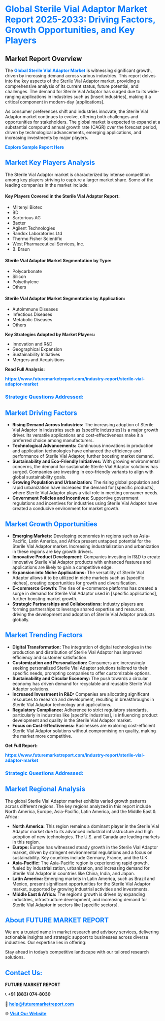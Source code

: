 <h1 style="color: #007BFF;">Global Sterile Vial Adaptor Market Report 2025-2033: Driving Factors, Growth Opportunities, and Key Players</h1>

<section id="overview">
<h2>Market Report Overview</h2>
<p>The <a href="https://www.futuremarketreport.com/industry-report/sterile-vial-adaptor-market" style="color: #007BFF; text-decoration: none;"><strong>Global Sterile Vial Adaptor Market</strong></a> is witnessing significant growth, driven by increasing demand across various industries. This report delves into the key aspects of the Sterile Vial Adaptor market, providing a comprehensive analysis of its current status, future potential, and challenges. The demand for Sterile Vial Adaptor has surged due to its wide-ranging applications in industries such as [insert industries], making it a critical component in modern-day [applications].</p>
<p>As consumer preferences shift and industries innovate, the Sterile Vial Adaptor market continues to evolve, offering both challenges and opportunities for stakeholders. The global market is expected to expand at a substantial compound annual growth rate (CAGR) over the forecast period, driven by technological advancements, emerging applications, and increasing investments by major players.</p>
</section>

<section id="overview">
<p><a href="https://www.futuremarketreport.com/request-sample/reportId=78931" style="color: #007BFF; text-decoration: none;"><strong>Explore Sample Report Here</strong></a></p>
</section>

<section id="key-players">
<h2 style="color: #007BFF;">Market Key Players Analysis</h2>
<p>The Sterile Vial Adaptor market is characterized by intense competition among key players striving to capture a larger market share. Some of the leading companies in the market include:</p>
<h4>Key Players Covered in the Sterile Vial Adaptor Report:</h4>
<ul><li>Miltenyi Biotec</li><li>BD</li><li>Sartorious AG</li><li>Baxter</li><li>Agilent Technologies</li><li>Randox Laboratories Ltd</li><li>Thermo Fisher Scientific</li><li>West Pharmaceutical Services, Inc.</li><li>B. Braun</li></ul>
<h4>Sterile Vial Adaptor Market Segmentation by Type:</h4>
<ul><li>Polycarbonate</li><li>Silicon</li><li>Polyethylene</li><li>Others</li></ul>

<h4>Sterile Vial Adaptor Market Segmentation by Application:</h4>
<ul><li>Autoimmune Diseases</li><li>Infectious Diseases</li><li>Metabolic Diseases</li><li>Others</li></ul>
<p><strong>Key Strategies Adopted by Market Players:</strong></p>
<ul>
<li>Innovation and R&D</li>
<li>Geographical Expansion</li>
<li>Sustainability Initiatives</li>
<li>Mergers and Acquisitions</li>
</ul>
</section>

<section>
<p><strong>Read Full Analysis: </strong></p><a href="https://www.futuremarketreport.com/industry-report/sterile-vial-adaptor-market" style="color: #007BFF; text-decoration: none;"><strong>https://www.futuremarketreport.com/industry-report/sterile-vial-adaptor-market</strong></a>
<h3 style="color: #007BFF;">Strategic Questions Addressed:</h3>
</section>

<section id="driving-factors">
<h2 style="color: #007BFF;">Market Driving Factors</h2>
<ul>
<li><strong>Rising Demand Across Industries:</strong> The increasing adoption of Sterile Vial Adaptor in industries such as [specific industries] is a major growth driver. Its versatile applications and cost-effectiveness make it a preferred choice among manufacturers.</li>
<li><strong>Technological Advancements:</strong> Continuous innovations in production and application technologies have enhanced the efficiency and performance of Sterile Vial Adaptor, further boosting market demand.</li>
<li><strong>Sustainability and Eco-Friendly Initiatives:</strong> With growing environmental concerns, the demand for sustainable Sterile Vial Adaptor solutions has surged. Companies are investing in eco-friendly variants to align with global sustainability goals.</li>
<li><strong>Growing Population and Urbanization:</strong> The rising global population and rapid urbanization have increased the demand for [specific products], where Sterile Vial Adaptor plays a vital role in meeting consumer needs.</li>
<li><strong>Government Policies and Incentives:</strong> Supportive government regulations and incentives for industries using Sterile Vial Adaptor have created a conducive environment for market growth.</li>
</ul>
</section>

<section id="growth-opportunities">
<h2 style="color: #007BFF;">Market Growth Opportunities</h2>
<ul>
<li><strong>Emerging Markets:</strong> Developing economies in regions such as Asia-Pacific, Latin America, and Africa present untapped potential for the Sterile Vial Adaptor market. Increasing industrialization and urbanization in these regions are key growth drivers.</li>
<li><strong>Innovative Product Development:</strong> Companies investing in R&D to create innovative Sterile Vial Adaptor products with enhanced features and applications are likely to gain a competitive edge.</li>
<li><strong>Expansion into Niche Applications:</strong> The versatility of Sterile Vial Adaptor allows it to be utilized in niche markets such as [specific niches], creating opportunities for growth and diversification.</li>
<li><strong>E-commerce Growth:</strong> The rise of e-commerce platforms has created a surge in demand for Sterile Vial Adaptor used in [specific applications], further boosting market growth.</li>
<li><strong>Strategic Partnerships and Collaborations:</strong> Industry players are forming partnerships to leverage shared expertise and resources, driving the development and adoption of Sterile Vial Adaptor products globally.</li>
</ul>
</section>

<section id="trending-factors">
<h2 style="color: #007BFF;">Market Trending Factors</h2>
<ul>
<li><strong>Digital Transformation:</strong> The integration of digital technologies in the production and distribution of Sterile Vial Adaptor has improved efficiency and customer satisfaction.</li>
<li><strong>Customization and Personalization:</strong> Consumers are increasingly seeking personalized Sterile Vial Adaptor solutions tailored to their specific needs, prompting companies to offer customizable options.</li>
<li><strong>Sustainability and Circular Economy:</strong> The push towards a circular economy has driven demand for recyclable and reusable Sterile Vial Adaptor solutions.</li>
<li><strong>Increased Investment in R&D:</strong> Companies are allocating significant resources to research and development, resulting in breakthroughs in Sterile Vial Adaptor technology and applications.</li>
<li><strong>Regulatory Compliance:</strong> Adherence to strict regulatory standards, particularly in industries like [specific industries], is influencing product development and quality in the Sterile Vial Adaptor market.</li>
<li><strong>Focus on Cost-Effectiveness:</strong> Businesses are exploring cost-efficient Sterile Vial Adaptor solutions without compromising on quality, making the market more competitive.</li>
</ul>
</section>

<section>
<p><strong>Get Full Report: </strong></p><a href="https://www.futuremarketreport.com/industry-report/sterile-vial-adaptor-market" style="color: #007BFF; text-decoration: none;"><strong>https://www.futuremarketreport.com/industry-report/sterile-vial-adaptor-market</strong></a>
<h3 style="color: #007BFF;">Strategic Questions Addressed:</h3>
</section>


<section id="regional-analysis">
<h2 style="color: #007BFF;">Market Regional Analysis</h2>
<p>The global Sterile Vial Adaptor market exhibits varied growth patterns across different regions. The key regions analyzed in this report include North America, Europe, Asia-Pacific, Latin America, and the Middle East & Africa:</p>
<ul>
<li><strong>North America:</strong> This region remains a dominant player in the Sterile Vial Adaptor market due to its advanced industrial infrastructure and high adoption of new technologies. The U.S. and Canada are leading markets in this region.</li>
<li><strong>Europe:</strong> Europe has witnessed steady growth in the Sterile Vial Adaptor market, driven by stringent environmental regulations and a focus on sustainability. Key countries include Germany, France, and the U.K.</li>
<li><strong>Asia-Pacific:</strong> The Asia-Pacific region is experiencing rapid growth, fueled by industrialization, urbanization, and increasing demand for Sterile Vial Adaptor in countries like China, India, and Japan.</li>
<li><strong>Latin America:</strong> Emerging markets in Latin America, such as Brazil and Mexico, present significant opportunities for the Sterile Vial Adaptor market, supported by growing industrial activities and investments.</li>
<li><strong>Middle East & Africa:</strong> The region’s growth is driven by expanding industries, infrastructure development, and increasing demand for Sterile Vial Adaptor in sectors like [specific sectors].</li>
</ul>
</section>

<footer>
<h2 style="color: #007BFF;">About FUTURE MARKET REPORT</h2>
<p>We are a trusted name in market research and advisory services, delivering actionable insights and strategic support to businesses across diverse industries. Our expertise lies in offering:</p>

<p>Stay ahead in today’s competitive landscape with our tailored research solutions.</p>

<h2 style="color: #007BFF;">Contact Us:</h2>
<p><strong>FUTURE MARKET REPORT</strong></p>
<p>📞 <strong>+91 (883) 074-8030</strong></p>
<p>📧 <strong><a href="mailto:help@futuremarketreport.com" style="color: #007BFF;">help@futuremarketreport.com</a></strong></p>
<p>🌐 <strong><a href="https://www.futuremarketreport.com/" style="color: #007BFF;">Visit Our Website</a></strong></p>
</footer>